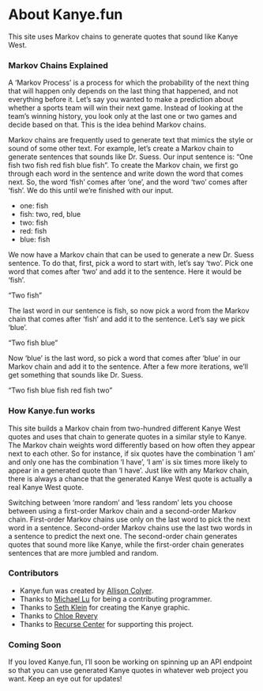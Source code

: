 # About Kanye.fun

This site uses Markov chains to generate quotes that sound like Kanye
West.

### Markov Chains Explained

A ‘Markov Process’ is a process for which the probability of the next
thing that will happen only depends on the last thing that happened, and
not everything before it. Let’s say you wanted to make a prediction
about whether a sports team will win their next game. Instead of looking
at the team’s winning history, you look only at the last one or two
games and decide based on that. This is the idea behind Markov chains.

Markov chains are frequently used to generate text that mimics the style
or sound of some other text. For example, let’s create a Markov chain to
generate sentences that sounds like Dr. Suess. Our input sentence is:
“One fish two fish red fish blue fish”. To create the Markov chain, we
first go through each word in the sentence and write down the word that
comes next. So, the word ‘fish’ comes after ‘one’, and the word ‘two’
comes after ‘fish’. We do this until we’re finished with our input.

- one: fish
- fish: two, red, blue
- two: fish
- red: fish
- blue: fish

We now have a Markov chain that can be used to generate a new Dr. Suess
sentence. To do that, first, pick a word to start with, let’s say ‘two’.
Pick one word that comes after ‘two’ and add it to the sentence. Here it
would be ‘fish’.

“Two fish”

The last word in our sentence is fish, so now pick a word from the
Markov chain that comes after ‘fish’ and add it to the sentence. Let’s
say we pick ‘blue’.

“Two fish blue”

Now ‘blue’ is the last word, so pick a word that comes after ‘blue’ in
our Markov chain and add it to the sentence. After a few more
iterations, we’ll get something that sounds like Dr. Suess.

“Two fish blue fish red fish two”

### How Kanye.fun works

This site builds a Markov chain from two-hundred different Kanye West
quotes and uses that chain to generate quotes in a similar style to
Kanye. The Markov chain weights word differently based on how often they
appear next to each other. So for instance, if six quotes have the
combination ‘I am’ and only one has the combination ‘I have’, ‘I am’ is
six times more likely to appear in a generated quote than ‘I have’. Just
like with any Markov chain, there is always a chance that the generated
Kanye West quote is actually a real Kanye West quote.

Switching between ‘more random’ and ‘less random’ lets you choose
between using a first-order Markov chain and a second-order Markov
chain. First-order Markov chains use only on the last word to pick the
next word in a sentence. Second-order Markov chains use the last two
words in a sentence to predict the next one. The second-order chain
generates quotes that sound more like Kanye, while the first-order chain
generates sentences that are more jumbled and random.

### Contributors

- Kanye.fun was created by [Allison Colyer](https://twitter.com/AlliColyer).
- Thanks to [Michael Lu](https://github.com/michaelwlu) for being a contributing programmer.
- Thanks to [Seth Klein](https://www.linkedin.com/in/sethaklein/) for creating the Kanye graphic.
- Thanks to [Chloe Revery](https://github.com/chloerevery)
- Thanks to [Recurse Center](https://www.recurse.com/) for supporting this project.

### Coming Soon

If you loved Kanye.fun, I’ll soon be working on spinning up an API
endpoint so that you can use generated Kanye quotes in whatever web
project you want. Keep an eye out for updates!
